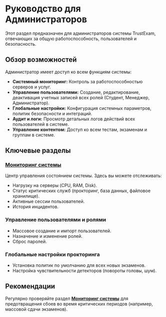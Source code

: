 # Руководство для Администраторов

Этот раздел предназначен для администраторов системы TrustExam, отвечающих за общую работоспособность, пользователей и безопасность.

## Обзор возможностей

Администратор имеет доступ ко всем функциям системы:

- **Системный мониторинг:** Контроль за работоспособностью серверов и услуг.
- **Управление пользователями:** Создание, редактирование, деактивация учетных записей всех ролей (Студент, Менеджер, Администратор).
- **Глобальные настройки:** Конфигурация системных параметров, политик безопасности и интеграций.
- **Аудит и логи:** Просмотр детальных логов действий всех пользователей в системе.
- **Управление контентом:** Доступ ко всем тестам, экзаменам и группам в системе.

## Ключевые разделы

### [Мониторинг системы](system-monitoring.md)

Центр управления состоянием системы. Здесь вы можете отслеживать:

- Нагрузку на серверы (CPU, RAM, Disk).
- Статус критических служб (прокторинг, база данных, файловое хранилище).
- Активные сессии пользователей.
- История инцидентов.

### Управление пользователями и ролями

- Массовое создание и импорт пользователей.
- Назначение и изменение ролей.
- Сброс паролей.

### Глобальные настройки прокторинга

- Установка политик по умолчанию для всех новых экзаменов.
- Настройка чувствительности детекторов (повороты головы, шум).

## Рекомендации

Регулярно проверяйте раздел **[Мониторинг системы](system-monitoring.md)** для предотвращения сбоев во время критических периодов (например, массовой сдачи экзаменов).
